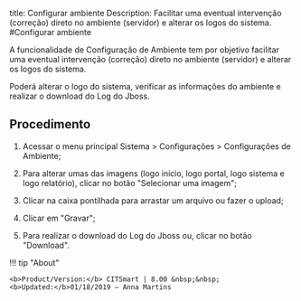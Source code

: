 title: Configurar ambiente
Description: Facilitar uma eventual intervenção (correção) direto no ambiente (servidor) e alterar os logos do sistema.
#Configurar ambiente

A funcionalidade de Configuração de Ambiente tem por objetivo facilitar uma
eventual intervenção (correção) direto no ambiente (servidor) e alterar os logos
do sistema.

Poderá alterar o logo do sistema, verificar as informações do ambiente e
realizar o download do Log do Jboss.

Procedimento
----------------

1.  Acessar o menu principal Sistema \> Configurações \> Configurações de
    Ambiente;

2.  Para alterar umas das imagens (logo início, logo portal, logo sistema e logo
    relatório), clicar no botão "Selecionar uma imagem";

3.  Clicar na caixa pontilhada para arrastar um arquivo ou fazer o upload;

4.  Clicar em "Gravar";

5.  Para realizar o download do Log do Jboss ou, clicar no botão "Download".


!!! tip "About"

    <b>Product/Version:</b> CITSmart | 8.00 &nbsp;&nbsp;
    <b>Updated:</b>01/18/2019 – Anna Martins
